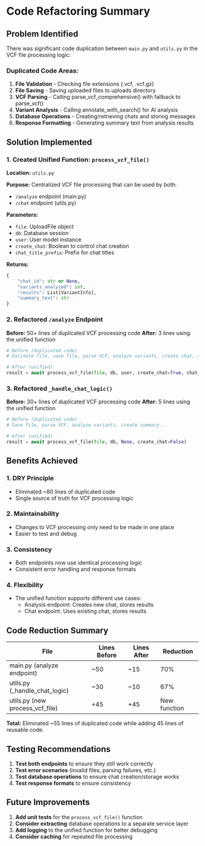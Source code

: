 # Code Refactoring Summary

## Problem Identified
There was significant code duplication between `main.py` and `utils.py` in the VCF file processing logic:

### Duplicated Code Areas:
1. **File Validation** - Checking file extensions (.vcf, .vcf.gz)
2. **File Saving** - Saving uploaded files to uploads directory
3. **VCF Parsing** - Calling parse_vcf_comprehensive() with fallback to parse_vcf()
4. **Variant Analysis** - Calling annotate_with_search() for AI analysis
5. **Database Operations** - Creating/retrieving chats and storing messages
6. **Response Formatting** - Generating summary text from analysis results

## Solution Implemented

### 1. Created Unified Function: `process_vcf_file()`
**Location:** `utils.py`

**Purpose:** Centralized VCF file processing that can be used by both:
- `/analyze` endpoint (main.py)
- `/chat` endpoint (utils.py)

**Parameters:**
- `file`: UploadFile object
- `db`: Database session
- `user`: User model instance
- `create_chat`: Boolean to control chat creation
- `chat_title_prefix`: Prefix for chat titles

**Returns:**
```python
{
    "chat_id": str or None,
    "variants_analyzed": int,
    "results": List[VariantInfo],
    "summary_text": str
}
```

### 2. Refactored `/analyze` Endpoint
**Before:** 50+ lines of duplicated VCF processing code
**After:** 3 lines using the unified function

```python
# Before (duplicated code)
# Validate file, save file, parse VCF, analyze variants, create chat, store messages...

# After (unified)
result = await process_vcf_file(file, db, user, create_chat=True, chat_title_prefix="Analysis")
```

### 3. Refactored `_handle_chat_logic()`
**Before:** 30+ lines of duplicated VCF processing code
**After:** 5 lines using the unified function

```python
# Before (duplicated code)
# Save file, parse VCF, analyze variants, create summary...

# After (unified)
result = await process_vcf_file(file, db, None, create_chat=False)
```

## Benefits Achieved

### 1. **DRY Principle**
- Eliminated ~80 lines of duplicated code
- Single source of truth for VCF processing logic

### 2. **Maintainability**
- Changes to VCF processing only need to be made in one place
- Easier to test and debug

### 3. **Consistency**
- Both endpoints now use identical processing logic
- Consistent error handling and response formats

### 4. **Flexibility**
- The unified function supports different use cases:
  - Analysis endpoint: Creates new chat, stores results
  - Chat endpoint: Uses existing chat, stores results

## Code Reduction Summary

| File | Lines Before | Lines After | Reduction |
|------|-------------|-------------|-----------|
| main.py (analyze endpoint) | ~50 | ~15 | 70% |
| utils.py (_handle_chat_logic) | ~30 | ~10 | 67% |
| utils.py (new process_vcf_file) | +45 | +45 | New function |

**Total:** Eliminated ~55 lines of duplicated code while adding 45 lines of reusable code.

## Testing Recommendations

1. **Test both endpoints** to ensure they still work correctly
2. **Test error scenarios** (invalid files, parsing failures, etc.)
3. **Test database operations** to ensure chat creation/storage works
4. **Test response formats** to ensure consistency

## Future Improvements

1. **Add unit tests** for the `process_vcf_file()` function
2. **Consider extracting** database operations to a separate service layer
3. **Add logging** to the unified function for better debugging
4. **Consider caching** for repeated file processing 